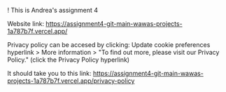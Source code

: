 ! This is Andrea's assignment 4

Website link:
https://assignment4-git-main-wawas-projects-1a787b7f.vercel.app/

Privacy policy can be accesed by clicking:
Update cookie preferences hyperlink > More information > "To find out more, please visit our Privacy Policy." (click the Privacy Policy hyperlink)

It should take you to this link:
https://assignment4-git-main-wawas-projects-1a787b7f.vercel.app/privacy-policy
